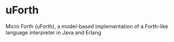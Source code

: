 uForth
======

Micro Forth (uForth), a model-based implementation of a Forth-like language interpreter in Java and Erlang
